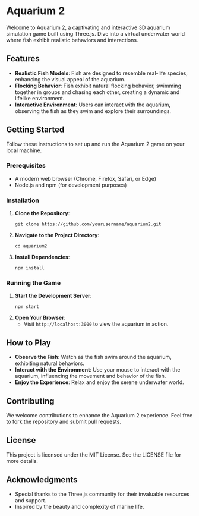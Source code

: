 # Aquarium 2

Welcome to Aquarium 2, a captivating and interactive 3D aquarium simulation game built using Three.js. Dive into a virtual underwater world where fish exhibit realistic behaviors and interactions.

## Features

- **Realistic Fish Models**: Fish are designed to resemble real-life species, enhancing the visual appeal of the aquarium.
- **Flocking Behavior**: Fish exhibit natural flocking behavior, swimming together in groups and chasing each other, creating a dynamic and lifelike environment.
- **Interactive Environment**: Users can interact with the aquarium, observing the fish as they swim and explore their surroundings.

## Getting Started

Follow these instructions to set up and run the Aquarium 2 game on your local machine.

### Prerequisites

- A modern web browser (Chrome, Firefox, Safari, or Edge)
- Node.js and npm (for development purposes)

### Installation

1. **Clone the Repository**: 
   ```
   git clone https://github.com/yourusername/aquarium2.git
   ```
2. **Navigate to the Project Directory**:
   ```
   cd aquarium2
   ```
3. **Install Dependencies**:
   ```
   npm install
   ```

### Running the Game

1. **Start the Development Server**:
   ```
   npm start
   ```
2. **Open Your Browser**:
   - Visit `http://localhost:3000` to view the aquarium in action.

## How to Play

- **Observe the Fish**: Watch as the fish swim around the aquarium, exhibiting natural behaviors.
- **Interact with the Environment**: Use your mouse to interact with the aquarium, influencing the movement and behavior of the fish.
- **Enjoy the Experience**: Relax and enjoy the serene underwater world.

## Contributing

We welcome contributions to enhance the Aquarium 2 experience. Feel free to fork the repository and submit pull requests.

## License

This project is licensed under the MIT License. See the LICENSE file for more details.

## Acknowledgments

- Special thanks to the Three.js community for their invaluable resources and support.
- Inspired by the beauty and complexity of marine life.